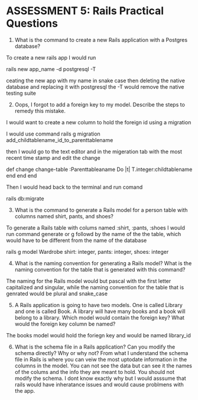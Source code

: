 # ASSESSMENT 5: Rails Practical Questions

1. What is the command to create a new Rails application with a Postgres database?

To create a new rails app I would run 

rails new app_name -d  postgresql -T

ceating the new app with my name in snake case then deleting the native database and replacing it with postgresql the -T would remove the native testing suite

2. Oops, I forgot to add a foreign key to my model. Describe the steps to remedy this mistake.

I would want to create a new column to hold the foreign id using a migration 

I would use command 
rails g migration add_childtablename_id_to_parenttablename 

then I would go to the text editor and in the migeration tab with the most recent time stamp and edit the change

def change
change-table :Parenttableaname Do |t|
        T.integer:childtablename
        end
    end
end

Then I would head back to the terminal and run comand

rails db:migrate 



3. What is the command to generate a Rails model for a person table with columns named shirt, pants, and shoes?

To generate a Rails table with colums named :shirt, :pants, :shoes I would run command generate or g followd by the name of the the table, which would have to be different from the name of the database

rails g model Wardrobe shirt: integer, pants: integer, shoes: integer

4. What is the naming convention for generating a Rails model? What is the naming convention for the table that is generated with this command?

The naming for the Rails model would but pascal with the first letter capitalized and singular, while the naming convention for the table that is genrated would be plural and snake_case


5. A Rails application is going to have two models. One is called Library and one is called Book. A library will have many books and a book will belong to a library. Which model would contain the foreign key? What would the foreign key column be named?

The books model would hold the foriegn key and would be named library_id

6. What is the schema file in a Rails application? Can you modify the schema directly? Why or why not?
From what I understand the schema file in Rails is where you can veiw the most uptodate information in the columns in the model. You can not see the data but can see it the names of the colums and the info they are meant to hold. You should not modify the schema. I dont know exactly why but I would asssume that rails would have inheratance issues and would cause problmens with the app. 
